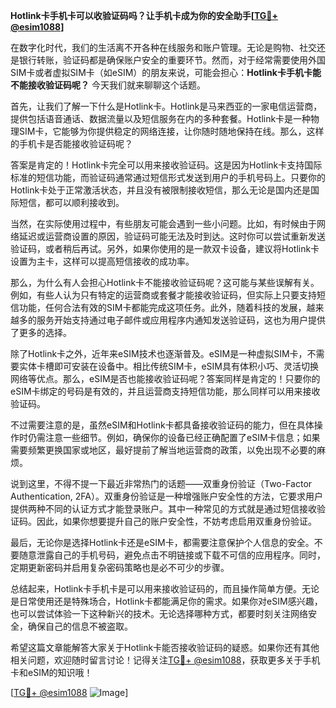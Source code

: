 **Hotlink卡手机卡可以收验证码吗？让手机卡成为你的安全助手[[TG💪+ @esim1088](https://t.me/s/esim1088)]**

在数字化时代，我们的生活离不开各种在线服务和账户管理。无论是购物、社交还是银行转账，验证码都是确保账户安全的重要环节。然而，对于经常需要使用外国SIM卡或者虚拟SIM卡（如eSIM）的朋友来说，可能会担心：**Hotlink卡手机卡能不能接收验证码呢？** 今天我们就来聊聊这个话题。

首先，让我们了解一下什么是Hotlink卡。Hotlink是马来西亚的一家电信运营商，提供包括语音通话、数据流量以及短信服务在内的多种套餐。Hotlink卡是一种物理SIM卡，它能够为你提供稳定的网络连接，让你随时随地保持在线。那么，这样的手机卡是否能接收验证码呢？

答案是肯定的！Hotlink卡完全可以用来接收验证码。这是因为Hotlink卡支持国际标准的短信功能，而验证码通常通过短信形式发送到用户的手机号码上。只要你的Hotlink卡处于正常激活状态，并且没有被限制接收短信，那么无论是国内还是国际短信，都可以顺利接收到。

当然，在实际使用过程中，有些朋友可能会遇到一些小问题。比如，有时候由于网络延迟或运营商设置的原因，验证码可能无法及时到达。这时你可以尝试重新发送验证码，或者稍后再试。另外，如果你使用的是一款双卡设备，建议将Hotlink卡设置为主卡，这样可以提高短信接收的成功率。

那么，为什么有人会担心Hotlink卡不能接收验证码呢？这可能与某些误解有关。例如，有些人认为只有特定的运营商或套餐才能接收验证码，但实际上只要支持短信功能，任何合法有效的SIM卡都能完成这项任务。此外，随着科技的发展，越来越多的服务开始支持通过电子邮件或应用程序内通知发送验证码，这也为用户提供了更多的选择。

除了Hotlink卡之外，近年来eSIM技术也逐渐普及。eSIM是一种虚拟SIM卡，不需要实体卡槽即可安装在设备中。相比传统SIM卡，eSIM具有体积小巧、灵活切换网络等优点。那么，eSIM是否也能接收验证码呢？答案同样是肯定的！只要你的eSIM卡绑定的号码是有效的，并且运营商支持短信功能，那么同样可以用来接收验证码。

不过需要注意的是，虽然eSIM和Hotlink卡都具备接收验证码的能力，但在具体操作时仍需注意一些细节。例如，确保你的设备已经正确配置了eSIM卡信息；如果需要频繁更换国家或地区，最好提前了解当地运营商的政策，以免出现不必要的麻烦。

说到这里，不得不提一下最近非常热门的话题——双重身份验证（Two-Factor Authentication, 2FA）。双重身份验证是一种增强账户安全性的方法，它要求用户提供两种不同的认证方式才能登录账户。其中一种常见的方式就是通过短信接收验证码。因此，如果你想要提升自己的账户安全性，不妨考虑启用双重身份验证。

最后，无论你是选择Hotlink卡还是eSIM卡，都需要注意保护个人信息的安全。不要随意泄露自己的手机号码，避免点击不明链接或下载不可信的应用程序。同时，定期更新密码并启用复杂密码策略也是必不可少的步骤。

总结起来，Hotlink卡手机卡是可以用来接收验证码的，而且操作简单方便。无论是日常使用还是特殊场合，Hotlink卡都能满足你的需求。如果你对eSIM感兴趣，也可以尝试体验一下这种新兴的技术。无论选择哪种方式，都要时刻关注网络安全，确保自己的信息不被盗取。

希望这篇文章能解答大家关于Hotlink卡能否接收验证码的疑惑。如果你还有其他相关问题，欢迎随时留言讨论！记得关注[TG💪+ @esim1088](https://t.me/s/esim1088)，获取更多关于手机卡和eSIM的知识哦！

[[TG💪+ @esim1088](https://t.me/s/esim1088) ![Image](https://i.postimg.cc/4NQfJmqS/Snipaste-2025-05-13-00-14-12.png)]